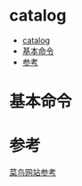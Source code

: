 # catalog
- [catalog](#catalog)
- [基本命令](#基本命令)
- [参考](#参考)

# 基本命令 



# 参考
[菜鸟网站参考](https://www.runoob.com/git/git-basic-operations.html)